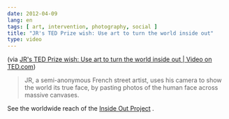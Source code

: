 ```yaml
---
date: 2012-04-09
lang: en
tags: [ art, intervention, photography, social ]
title: "JR's TED Prize wish: Use art to turn the world inside out"
type: video
---
```


(via [JR's TED Prize wish: Use art to turn the world inside out | Video on TED.com](http://www.ted.com/talks/jr_s_ted_prize_wish_use_art_to_turn_the_world_inside_out.html))

> JR, a semi-anonymous French street artist, uses his camera to show the
> world its true face, by pasting photos of the human face across
> massive canvases.

See the worldwide reach of the [Inside Out Project](http://www.insideoutproject.net/) .

